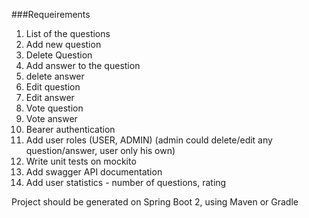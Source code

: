 ###Requeirements
1. List of the questions
2. Add new question
3. Delete Question
4. Add answer to the question
5. delete answer
6. Edit question
7. Edit answer
8. Vote question
9. Vote answer
10. Bearer authentication 
11. Add user roles (USER, ADMIN) (admin could delete/edit any question/answer, user only his own)
12. Write unit tests on mockito
13. Add swagger API documentation
14. Add user statistics - number of questions, rating

Project should be generated on Spring Boot 2, using Maven or Gradle
